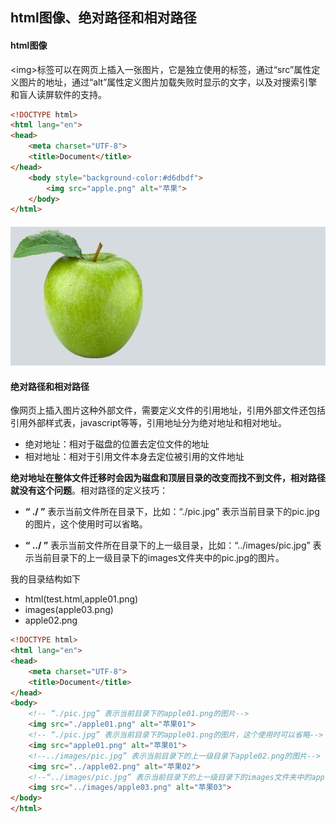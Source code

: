 ## html图像、绝对路径和相对路径

#### html图像

&lt;img&gt;标签可以在网页上插入一张图片，它是独立使用的标签，通过“src”属性定义图片的地址，通过“alt”属性定义图片加载失败时显示的文字，以及对搜索引擎和盲人读屏软件的支持。

```html
<!DOCTYPE html>
<html lang="en">
<head>
	<meta charset="UTF-8">
	<title>Document</title>
</head>
	<body style="background-color:#d6dbdf">
		<img src="apple.png" alt="苹果">
	</body>
</html>
```

#### ![](/assets/10.png)

#### 绝对路径和相对路径

像网页上插入图片这种外部文件，需要定义文件的引用地址，引用外部文件还包括引用外部样式表，javascript等等，引用地址分为绝对地址和相对地址。

* 绝对地址：相对于磁盘的位置去定位文件的地址
* 相对地址：相对于引用文件本身去定位被引用的文件地址

**绝对地址在整体文件迁移时会因为磁盘和顶层目录的改变而找不到文件，相对路径就没有这个问题**。相对路径的定义技巧：

* **“ ./ ”** 表示当前文件所在目录下，比如：“./pic.jpg” 表示当前目录下的pic.jpg的图片，这个使用时可以省略。

* **“ ../ ”** 表示当前文件所在目录下的上一级目录，比如：“../images/pic.jpg” 表示当前目录下的上一级目录下的images文件夹中的pic.jpg的图片。

我的目录结构如下

* html\(test.html,apple01.png\)
* images\(apple03.png\)
* apple02.png

```html
<!DOCTYPE html>
<html lang="en">
<head>
	<meta charset="UTF-8">
	<title>Document</title>
</head>
<body>
	<!-- “./pic.jpg” 表示当前目录下的apple01.png的图片-->
	<img src="./apple01.png" alt="苹果01">
	<!-- “./pic.jpg” 表示当前目录下的apple01.png的图片，这个使用时可以省略-->
	<img src="apple01.png" alt="苹果01">
	<!--../images/pic.jpg” 表示当前目录下的上一级目录下apple02.png的图片-->
	<img src="../apple02.png" alt="苹果02">
	<!--“../images/pic.jpg” 表示当前目录下的上一级目录下的images文件夹中的apple03.png的图片。-->
	<img src="../images/apple03.png" alt="苹果03">
</body>
</html>
```



